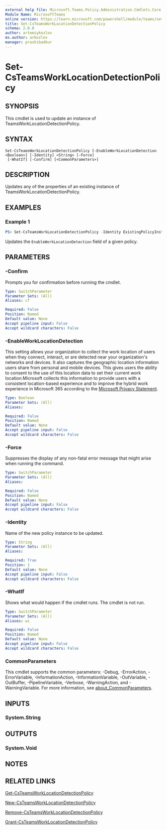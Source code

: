 ```yaml
---
external help file: Microsoft.Teams.Policy.Administration.Cmdlets.Core.dll-Help.xml
Module Name: MicrosoftTeams
online version: https://learn.microsoft.com/powershell/module/teams/set-csteamsworklocationdetectionpolicy
title: Set-CsTeamsWorkLocationDetectionPolicy
schema: 2.0.0
author: artemiykozlov
ms.author: arkozlov
manager: prashibadkur
---
```


# Set-CsTeamsWorkLocationDetectionPolicy

## SYNOPSIS
This cmdlet is used to update an instance of TeamsWorkLocationDetectionPolicy.

## SYNTAX

```
Set-CsTeamsWorkLocationDetectionPolicy [-EnableWorkLocationDetection <Boolean>] [-Identity] <String> [-Force]
 [-WhatIf] [-Confirm] [<CommonParameters>]
```

## DESCRIPTION
Updates any of the properties of an existing instance of TeamsWorkLocationDetectionPolicy.

## EXAMPLES

### Example 1

```powershell
PS> Set-CsTeamsWorkLocationDetectionPolicy -Identity ExistingPolicyInstance -EnableWorkLocationDetection $true
```

Updates the `EnableWorkLocationDetection` field of a given policy.

## PARAMETERS

### -Confirm
Prompts you for confirmation before running the cmdlet.

```yaml
Type: SwitchParameter
Parameter Sets: (All)
Aliases: cf

Required: False
Position: Named
Default value: None
Accept pipeline input: False
Accept wildcard characters: False
```

### -EnableWorkLocationDetection
This setting allows your organization to collect the work location of users when they connect, interact, or are detected near your organization's networks and devices. It also captures the geographic location information users share from personal and mobile devices.
This gives users the ability to consent to the use of this location data to set their current work location.Microsoft collects this information to provide users with a consistent location-based experience and to improve the hybrid work experience in Microsoft 365 according to the [Microsoft Privacy Statement](https://go.microsoft.com/fwlink/?LinkId=521839).

```yaml
Type: Boolean
Parameter Sets: (All)
Aliases:

Required: False
Position: Named
Default value: None
Accept pipeline input: False
Accept wildcard characters: False
```

### -Force
Suppresses the display of any non-fatal error message that might arise when running the command.

```yaml
Type: SwitchParameter
Parameter Sets: (All)
Aliases:

Required: False
Position: Named
Default value: None
Accept pipeline input: False
Accept wildcard characters: False
```

### -Identity
Name of the new policy instance to be updated.

```yaml
Type: String
Parameter Sets: (All)
Aliases:

Required: True
Position: 1
Default value: None
Accept pipeline input: False
Accept wildcard characters: False
```

### -WhatIf
Shows what would happen if the cmdlet runs.
The cmdlet is not run.

```yaml
Type: SwitchParameter
Parameter Sets: (All)
Aliases: wi

Required: False
Position: Named
Default value: None
Accept pipeline input: False
Accept wildcard characters: False
```

### CommonParameters
This cmdlet supports the common parameters: -Debug, -ErrorAction, -ErrorVariable, -InformationAction, -InformationVariable, -OutVariable, -OutBuffer, -PipelineVariable, -Verbose, -WarningAction, and -WarningVariable. For more information, see [about_CommonParameters](http://go.microsoft.com/fwlink/?LinkID=113216).

## INPUTS

### System.String

## OUTPUTS

### System.Void

## NOTES

## RELATED LINKS
[Get-CsTeamsWorkLocationDetectionPolicy](https://learn.microsoft.com/powershell/module/teams/get-csteamsworklocationdetectionpolicy)

[New-CsTeamsWorkLocationDetectionPolicy](https://learn.microsoft.com/powershell/module/teams/new-csteamsworklocationdetectionpolicy)

[Remove-CsTeamsWorkLocationDetectionPolicy](https://learn.microsoft.com/powershell/module/teams/remove-csteamsworklocationdetectionpolicy)

[Grant-CsTeamsWorkLocationDetectionPolicy](https://learn.microsoft.com/powershell/module/teams/grant-csteamsworklocationdetectionpolicy)
